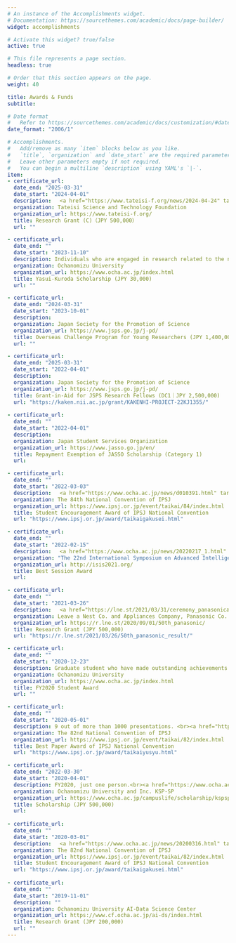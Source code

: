 ```yaml
---
# An instance of the Accomplishments widget.
# Documentation: https://sourcethemes.com/academic/docs/page-builder/
widget: accomplishments

# Activate this widget? true/false
active: true

# This file represents a page section.
headless: true

# Order that this section appears on the page.
weight: 40

title: Awards & Funds
subtitle: 

# Date format
#   Refer to https://sourcethemes.com/academic/docs/customization/#date-format
date_format: "2006/1"

# Accomplishments.
#   Add/remove as many `item` blocks below as you like.
#   `title`, `organization` and `date_start` are the required parameters.
#   Leave other parameters empty if not required.
#   You can begin a multiline `description` using YAML's `|-`.
item:
- certificate_url:
  date_end: "2025-03-31"
  date_start: "2024-04-01"
  description: 　<a href="https://www.tateisi-f.org/news/2024-04-24" target="_blank">News</a>
  organization: Tateisi Science and Technology Foundation
  organization_url: https://www.tateisi-f.org/
  title: Research Grant (C)（JPY 500,000）
  url: ""

- certificate_url: 
  date_end: ""
  date_start: "2023-11-10"
  description: Individuals who are engaged in research related to the natural sciences and have an outstanding record of achievement.
  organization: Ochanomizu University
  organization_url: https://www.ocha.ac.jp/index.html
  title: Yasui-Kuroda Scholarship (JPY 30,000)
  url: ""

- certificate_url:
  date_end: "2024-03-31"
  date_start: "2023-10-01"
  description: 
  organization: Japan Society for the Promotion of Science
  organization_url: https://www.jsps.go.jp/j-pd/
  title: Overseas Challenge Program for Young Researchers (JPY 1,400,000)
  url: ""

- certificate_url:
  date_end: "2025-03-31"
  date_start: "2022-04-01"
  description: 
  organization: Japan Society for the Promotion of Science
  organization_url: https://www.jsps.go.jp/j-pd/
  title: Grant-in-Aid for JSPS Research Fellows (DC1｜JPY 2,500,000)
  url: "https://kaken.nii.ac.jp/grant/KAKENHI-PROJECT-22KJ1355/"
  
- certificate_url:
  date_end: ""
  date_start: "2022-04-01"
  description: 
  organization: Japan Student Services Organization
  organization_url: https://www.jasso.go.jp/en/
  title: Repayment Exemption of JASSO Scholarship (Category 1)
  url: 

- certificate_url:
  date_end: ""
  date_start: "2022-03-03"
  description: 　<a href="https://www.ocha.ac.jp/news/d010391.html" target="_blank">News</a>
  organization: The 84th National Convention of IPSJ
  organization_url: https://www.ipsj.or.jp/event/taikai/84/index.html
  title: Student Encouragement Award of IPSJ National Convention
  url: "https://www.ipsj.or.jp/award/taikaigakusei.html"

- certificate_url: 
  date_end: ""
  date_start: "2022-02-15"
  description: 　<a href="https://www.ocha.ac.jp/news/20220217_1.html" target="_blank">News</a>
  organization: "The 22nd International Symposium on Advanced Intelligent Systems"
  organization_url: http://isis2021.org/
  title: Best Session Award
  url: 

- certificate_url: 
  date_end: ""
  date_start: "2021-03-26"
  description: 　<a href="https://lne.st/2021/03/31/ceremony_panasonicap/" target="_blank">News</a>　<a href="https://r.lne.st/adopter/936/" target="_blank">Interview</a>
  organization: Leave a Nest Co. and Appliances Company, Panasonic Co.
  organization_url: https://r.lne.st/2020/09/01/50th_panasonic/
  title: Research Grant (JPY 500,000)
  url: "https://r.lne.st/2021/03/26/50th_panasonic_result/"

- certificate_url: 
  date_end: ""
  date_start: "2020-12-23"
  description: Graduate student who have made outstanding achievements in research (FY2020, 3 students).
  organization: Ochanomizu University
  organization_url: https://www.ocha.ac.jp/index.html
  title: FY2020 Student Award
  url: ""

- certificate_url: 
  date_end: ""
  date_start: "2020-05-01"
  description: 9 out of more than 1000 presentations. <br><a href="https://www.ocha.ac.jp/news/20200529.html" target="_blank">News1</a>　<a href="https://www.chronogenesis.org/ja/news/2020-03-kobayashi.html" target="_blank">News2</a>
  organization: The 82nd National Convention of IPSJ
  organization_url: https://www.ipsj.or.jp/event/taikai/82/index.html
  title: Best Paper Award of IPSJ National Convention
  url: "https://www.ipsj.or.jp/award/taikaiyusyu.html"

- certificate_url: 
  date_end: "2022-03-30"
  date_start: "2020-04-01"
  description: FY2020, just one person.<br><a href="https://www.ocha.ac.jp/news/202103016_4.html" target="_blank">News</a>
  organization: Ochanomizu University and Inc. KSP-SP
  organization_url: https://www.ocha.ac.jp/campuslife/scholarship/kspsp.html
  title: Scholarship (JPY 500,000)
  url: 
  
- certificate_url:
  date_end: ""
  date_start: "2020-03-01"
  description: 　<a href="https://www.ocha.ac.jp/news/20200316.html" target="_blank">News</a>
  organization: The 82nd National Convention of IPSJ
  organization_url: https://www.ipsj.or.jp/event/taikai/82/index.html
  title: Student Encouragement Award of IPSJ National Convention
  url: "https://www.ipsj.or.jp/award/taikaigakusei.html"
  
- certificate_url: 
  date_end: ""
  date_start: "2019-11-01"
  description: ""
  organization: Ochanomizu University AI-Data Science Center
  organization_url: https://www.cf.ocha.ac.jp/ai-ds/index.html
  title: Research Grant (JPY 200,000)
  url: ""
---
```

